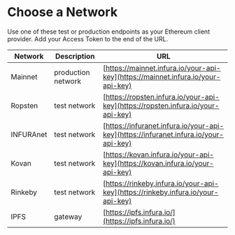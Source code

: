 # Choose a Network

Use one of these test or production endpoints as your Ethereum client provider. Add your Access Token to the end of the URL.

| Network   | Description        | URL                                                                                  |
|-----------|--------------------|--------------------------------------------------------------------------------------|
| Mainnet   | production network | [https://mainnet.infura.io/your-api-key](https://mainnet.infura.io/your-api-key)     |
| Ropsten   | test network       | [https://ropsten.infura.io/your-api-key](https://ropsten.infura.io/your-api-key)     |
| INFURAnet | test network       | [https://infuranet.infura.io/your-api-key](https://infuranet.infura.io/your-api-key) |
| Kovan     | test network       | [https://kovan.infura.io/your-api-key](https://kovan.infura.io/your-api-key)         |
| Rinkeby   | test network       | [https://rinkeby.infura.io/your-api-key](https://rinkeby.infura.io/your-api-key)     |
| IPFS      | gateway            | [https://ipfs.infura.io/](https://ipfs.infura.io/)                                   |
